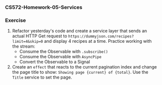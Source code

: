 ### CS572-Homework-05-Services
### Exercise
1. Refactor yesterday's code and create a service layer that sends an actual HTTP Get request to `https://dummyjson.com/recipes?limit=4&skip=0` and display 4 recipes at a time. Practice working with the stream:
   * Consume the Observable with `.subscribe()`
   * Consume the Observable with `AsyncPipe`
   * Convert the Observable to a Signal
2. Create an `effect` that reacts to the current pagination index and change the page title to show: `Showing page {current} of {total}`. Use the `Title` service to set the page. 
